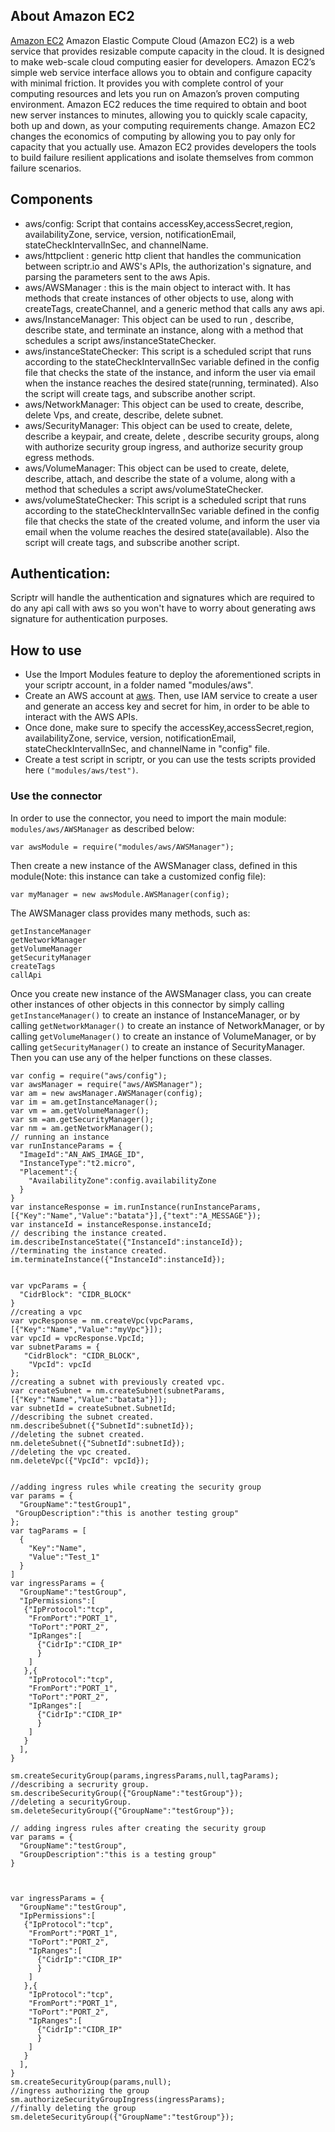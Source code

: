 ## About Amazon EC2

[Amazon EC2](https://aws.amazon.com/ec2/?hp=tile&so-exp=below) Amazon Elastic Compute Cloud (Amazon EC2) is a web service that provides resizable compute capacity in the cloud. It is designed to make web-scale cloud computing easier for developers.
Amazon EC2’s simple web service interface allows you to obtain and configure capacity with minimal friction. It provides you with complete control of your computing resources and lets you run on Amazon’s proven computing environment. Amazon EC2 reduces the time required to obtain and boot new server instances to minutes, allowing you to quickly scale capacity, both up and down, as your computing requirements change. Amazon EC2 changes the economics of computing by allowing you to pay only for capacity that you actually use. Amazon EC2 provides developers the tools to build failure resilient applications and isolate themselves from common failure scenarios.



## Components
- aws/config: Script that contains accessKey,accessSecret,region, availabilityZone, service, version, notificationEmail, stateCheckIntervalInSec, and channelName.
- aws/httpclient : generic http client that handles the communication between scriptr.io and AWS's APIs, the authorization's signature, and parsing the parameters sent to the aws Apis.
- aws/AWSManager : this is the main object to interact with. It has methods that create instances of other objects to use, along with createTags, createChannel, and a generic method that calls any aws api.
- aws/InstanceManager: This object can be used to run , describe, describe state, and terminate an instance, along with a method that schedules a script  aws/instanceStateChecker.
- aws/instanceStateChecker: This script is a scheduled script that runs according to the stateCheckIntervalInSec variable defined in the config file that checks the state of the instance, and inform the user via email when the instance reaches the desired state(running, terminated). Also the script will create tags, and subscribe another script.
- aws/NetworkManager: This object can be used to create, describe, delete Vps, and create, describe, delete subnet.
- aws/SecurityManager: This object can be used to create, delete, describe a keypair, and create, delete , describe security groups, along with authorize security group ingress, and authorize security group egress methods.
- aws/VolumeManager: This object can be used to create, delete, describe, attach, and describe the state of a volume, along with a method that schedules a script  aws/volumeStateChecker.
- aws/volumeStateChecker: This script is a scheduled script that runs according to the stateCheckIntervalInSec variable defined in the config file that checks the state of the created volume, and inform the user via email when the volume reaches the desired state(available). Also the script will create tags, and subscribe another script.

## Authentication:
Scriptr will handle the authentication and signatures which are required to do any api call with aws so you won't have to worry about generating aws signature for authentication purposes.
## How to use
- Use the Import Modules feature to deploy the aforementioned scripts in your scriptr account, in a folder named "modules/aws".
- Create an AWS account at [aws](https://aws.amazon.com). Then, use IAM service to create a user and generate an access key and secret for him, in order to be able to interact with the AWS APIs.
- Once done, make sure to specify the accessKey,accessSecret,region, availabilityZone, service, version, notificationEmail, stateCheckIntervalInSec, and channelName in "config" file.
- Create a test script in scriptr, or you can use the tests scripts provided here ```("modules/aws/test")```. 


### Use the connector

In order to use the connector, you need to import the main module: ```modules/aws/AWSManager``` as described below:
```
var awsModule = require("modules/aws/AWSManager");
```
Then create a new instance of the AWSManager class, defined in this module(Note: this instance can take a customized config file):
```
var myManager = new awsModule.AWSManager(config);
```
The AWSManager class provides many methods, such as:
```
getInstanceManager
getNetworkManager
getVolumeManager
getSecurityManager
createTags
callApi

```
Once you create new instance of the AWSManager class, you can create other instances of other objects in this connector by simply calling ```getInstanceManager()``` to create an instance of InstanceManager, or by calling ```getNetworkManager()``` to create an instance of NetworkManager, or by calling ```getVolumeManager()``` to create an instance of VolumeManager, or by calling ```getSecurityManager()``` to create an instance of SecurityManager. Then you can use any of the helper functions on these classes. 
```
var config = require("aws/config");
var awsManager = require("aws/AWSManager");
var am = new awsManager.AWSManager(config);
var im = am.getInstanceManager();
var vm = am.getVolumeManager();
var sm =am.getSecurityManager();
var nm = am.getNetworkManager();
// running an instance
var runInstanceParams = {
  "ImageId":"AN_AWS_IMAGE_ID",
  "InstanceType":"t2.micro",
  "Placement":{
    "AvailabilityZone":config.availabilityZone
  }
}
var instanceResponse = im.runInstance(runInstanceParams,[{"Key":"Name","Value":"batata"}],{"text":"A_MESSAGE"});
var instanceId = instanceResponse.instanceId;
// describing the instance created.
im.describeInstanceState({"InstanceId":instanceId});
//terminating the instance created.
im.terminateInstance({"InstanceId":instanceId});


var vpcParams = {
  "CidrBlock": "CIDR_BLOCK"
}
//creating a vpc
var vpcResponse = nm.createVpc(vpcParams,[{"Key":"Name","Value":"myVpc"}]);
var vpcId = vpcResponse.VpcId;
var subnetParams = {
   "CidrBlock": "CIDR_BLOCK",
  	"VpcId": vpcId
};
//creating a subnet with previously created vpc.
var createSubnet = nm.createSubnet(subnetParams,[{"Key":"Name","Value":"batata"}]);
var subnetId = createSubnet.SubnetId;
//describing the subnet created.
nm.describeSubnet({"SubnetId":subnetId});
//deleting the subnet created.
nm.deleteSubnet({"SubnetId":subnetId});
//deleting the vpc created.
nm.deleteVpc({"VpcId": vpcId});


//adding ingress rules while creating the security group
var params = {
  "GroupName":"testGroup1",
 "GroupDescription":"this is another testing group"
};
var tagParams = [
  {
    "Key":"Name",
    "Value":"Test_1"
  }
]
var ingressParams = {
  "GroupName":"testGroup",
  "IpPermissions":[
   {"IpProtocol":"tcp",
    "FromPort":"PORT_1",
    "ToPort":"PORT_2",
    "IpRanges":[
      {"CidrIp":"CIDR_IP" 
      }
    ]
   },{
    "IpProtocol":"tcp",
    "FromPort":"PORT_1",
    "ToPort":"PORT_2",
    "IpRanges":[
      {"CidrIp":"CIDR_IP"
      }
    ]
   }
  ],
}

sm.createSecurityGroup(params,ingressParams,null,tagParams);
//describing a secrurity group.
sm.describeSecurityGroup({"GroupName":"testGroup"});
//deleting a securityGroup.
sm.deleteSecurityGroup({"GroupName":"testGroup"});

// adding ingress rules after creating the security group
var params = {
  "GroupName":"testGroup",
  "GroupDescription":"this is a testing group"
}



var ingressParams = {
  "GroupName":"testGroup",
  "IpPermissions":[
   {"IpProtocol":"tcp",
    "FromPort":"PORT_1",
    "ToPort":"PORT_2",
    "IpRanges":[
      {"CidrIp":"CIDR_IP" 
      }
    ]
   },{
    "IpProtocol":"tcp",
    "FromPort":"PORT_1",
    "ToPort":"PORT_2",
    "IpRanges":[
      {"CidrIp":"CIDR_IP"
      }
    ]
   }
  ],
}
sm.createSecurityGroup(params,null);
//ingress authorizing the group
sm.authorizeSecurityGroupIngress(ingressParams);
//finally deleting the group
sm.deleteSecurityGroup({"GroupName":"testGroup"});
```
